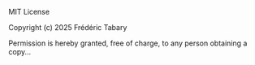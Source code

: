 MIT License

Copyright (c) 2025 Frédéric Tabary

Permission is hereby granted, free of charge, to any person obtaining a copy...
